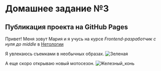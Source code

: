 # Домашнее задание №3
## Публикация проекта на GitHub Pages

Привет!
Меня зовут Мария и я учусь на курсе *Frontend-разработчик с нуля до middle* в [Нетологии](https://netology.ru/)

Я увлекаюсь съемками в необычных образах.
![Зеленая](/Users/mshinkevich/Desktop/Portfolio/green.jpg)


А еще скоро открываю новый мотосезон.
![Железный_конь](/Users/mshinkevich/Desktop/Portfolio/moto.jpg)


